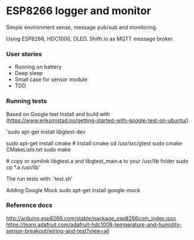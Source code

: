 # ESP8266 logger and monitor #

Simple environment sense, message pub/sub and monitoring.

Using ESP8266, HDC1000, OLED.
Shiftr.io as MQTT message broker.


### User stories

* Running on battery
* Deep sleep
* Small case for sensor module
* TDD


### Running tests
Based on Google test
Install and build with (https://www.eriksmistad.no/getting-started-with-google-test-on-ubuntu/)

'sudo apt-get install libgtest-dev

sudo apt-get install cmake # install cmake
cd /usr/src/gtest
sudo cmake CMakeLists.txt
sudo make
 
\# copy or symlink libgtest.a and libgtest_main.a to your /usr/lib folder
sudo cp *.a /usr/lib'

The run tests with:
'test.sh'

Adding Google Mock
sudo apt-get install google-mock


### Reference docs

http://arduino.esp8266.com/stable/package_esp8266com_index.json
https://learn.adafruit.com/adafruit-hdc1008-temperature-and-humidity-sensor-breakout/wiring-and-test?view=all
